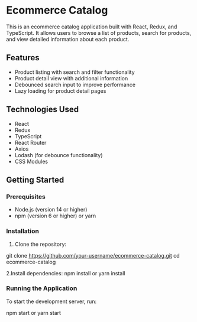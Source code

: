 # Ecommerce Catalog

This is an ecommerce catalog application built with React, Redux, and TypeScript. It allows users to browse a list of products, search for products, and view detailed information about each product.

## Features

- Product listing with search and filter functionality
- Product detail view with additional information
- Debounced search input to improve performance
- Lazy loading for product detail pages

## Technologies Used

- React
- Redux
- TypeScript
- React Router
- Axios
- Lodash (for debounce functionality)
- CSS Modules

## Getting Started

### Prerequisites

- Node.js (version 14 or higher)
- npm (version 6 or higher) or yarn

### Installation

1. Clone the repository:

git clone https://github.com/your-username/ecommerce-catalog.git
cd ecommerce-catalog

2.Install dependencies:
npm install  or yarn install

### Running the Application
To start the development server, run:

npm start or yarn start
